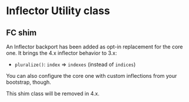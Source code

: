 # Inflector Utility class

## FC shim
An Inflector backport has been added as opt-in replacement for the core one.
It brings the 4.x inflector behavior to 3.x:
- `pluralize()`: `index` => `indexes` (instead of `indices`)

You can also configure the core one with custom inflections from your bootstrap, though.

This shim class will be removed in 4.x.
